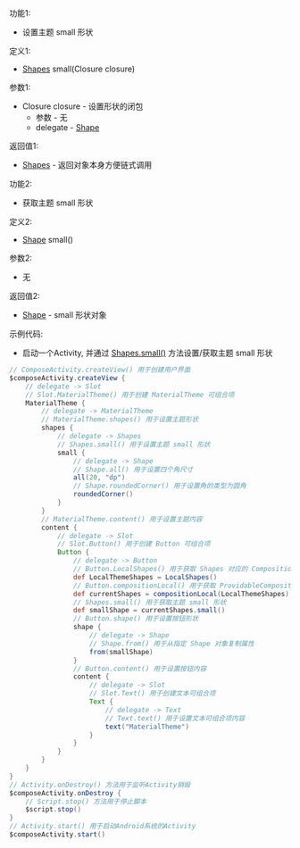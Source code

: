 功能1:

+ 设置主题 small 形状

定义1:

+ [Shapes](/API/UI/Compose/Theme/Shape/Shapes/README.md) small(Closure closure)

参数1:

+ Closure closure - 设置形状的闭包
    + 参数 - 无
    + delegate - [Shape](/API/UI/Compose/Theme/Shape/Shape/README.md)

返回值1:

+ [Shapes](/API/UI/Compose/Theme/Shape/Shapes/README.md) - 返回对象本身方便链式调用

功能2:

+ 获取主题 small 形状

定义2:

+ [Shape](/API/UI/Compose/Theme/Shape/Shape/README.md) small()

参数2:

+ 无

返回值2:

+ [Shape](/API/UI/Compose/Theme/Shape/Shape/README.md) - small 形状对象

示例代码:

+ 启动一个Activity, 并通过 [Shapes.small()](/API/UI/Compose/Theme/Shape/Shapes/README.md?id=small) 方法设置/获取主题 small
  形状

```groovy
// ComposeActivity.createView() 用于创建用户界面
$composeActivity.createView {
    // delegate -> Slot
    // Slot.MaterialTheme() 用于创建 MaterialTheme 可组合项
    MaterialTheme {
        // delegate -> MaterialTheme
        // MaterialTheme.shapes() 用于设置主题形状
        shapes {
            // delegate -> Shapes
            // Shapes.small() 用于设置主题 small 形状
            small {
                // delegate -> Shape
                // Shape.all() 用于设置四个角尺寸
                all(20, "dp")
                // Shape.roundedCorner() 用于设置角的类型为圆角
                roundedCorner()
            }
        }
        // MaterialTheme.content() 用于设置主题内容
        content {
            // delegate -> Slot
            // Slot.Button() 用于创建 Button 可组合项
            Button {
                // delegate -> Button
                // Button.LocalShapes() 用于获取 Shapes 对应的 CompositionLocal 对象
                def LocalThemeShapes = LocalShapes()
                // Button.compositionLocal() 用于获取 ProvidableCompositionLocal 的值
                def currentShapes = compositionLocal(LocalThemeShapes)
                // Shapes.small() 用于获取主题 small 形状
                def smallShape = currentShapes.small()
                // Button.shape() 用于设置按钮形状
                shape {
                    // delegate -> Shape
                    // Shape.from() 用于从指定 Shape 对象复制属性
                    from(smallShape)
                }
                // Button.content() 用于设置按钮内容
                content {
                    // delegate -> Slot
                    // Slot.Text() 用于创建文本可组合项
                    Text {
                        // delegate -> Text
                        // Text.text() 用于设置文本可组合项内容
                        text("MaterialTheme")
                    }
                }
            }
        }
    }
}
// Activity.onDestroy() 方法用于监听Activity销毁
$composeActivity.onDestroy {
    // Script.stop() 方法用于停止脚本
    $script.stop()
}
// Activity.start() 用于启动Android系统的Activity
$composeActivity.start()
```